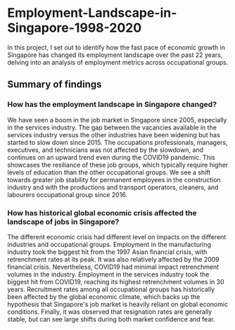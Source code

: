 # Employment-Landscape-in-Singapore-1998-2020

In this project, I set out to identify how the fast pace of economic growth in Singapore has changed its employment landscape over the past 22 years, delving into an analysis of employment metrics across occupational groups.

## Summary of findings

### How has the employment landscape in Singapore changed?

We have seen a boom in the job market in Singapore since 2005, especially in the services industry. The gap between the vacancies available in the services industry versus the other industries have been widening but has started to slow down since 2015.
The occupations professionals, managers, executives, and technicians was not affected by the slowdown, and continues on an upward trend even during the COVID19 pandemic. This showcases the resiliance of these job groups, which typically require higher levels of education than the other occupational groups.
We see a shift towards greater job stability for permanent employees in the construction industry and with the productions and transport operators, cleaners, and labourers occupational group since 2016.


### How has historical global economic crisis affected the landscape of jobs in Singapore?

The different economic crisis had different level on impacts on the different industries and occupational groups. Employment in the manufacturing industry took the biggest hit from the 1997 Asian financial crisis, with retrenchment rates at its peak. It was also relatively affected by the 2009 financial crisis. Nevertheless, COVID19 had minimal impact retrenchment volumes in the industry.
Employment in the services industry took the biggest hit from COVID19, reaching its highest retrenchment volumes in 30 years.
Recruitment rates among all occupational groups has historically been affected by the global economic climate, which backs up the hypothesis that Singapore's job market is heavily reliant on global economic conditions.
Finally, it was observed that resignation rates are generally stable, but can see large shifts during both market confidence and fear.
